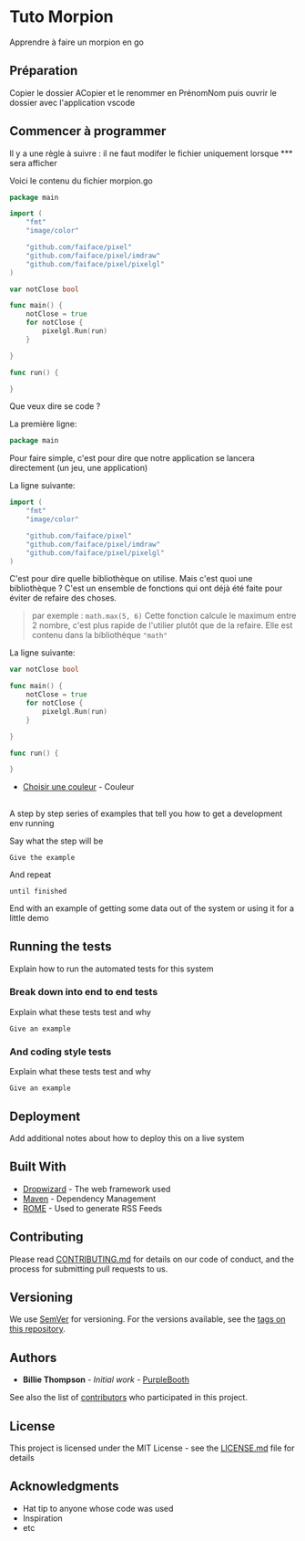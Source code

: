 # Tuto Morpion

Apprendre à faire un morpion en go

## Préparation

Copier le dossier ACopier et le renommer en PrénomNom
puis ouvrir le dossier avec l'application vscode

## Commencer à programmer

Il y a une règle à suivre : il ne faut modifer le fichier uniquement lorsque *** sera afficher

Voici le contenu du fichier morpion.go

```go
package main

import (
	"fmt"
	"image/color"

	"github.com/faiface/pixel"
	"github.com/faiface/pixel/imdraw"
	"github.com/faiface/pixel/pixelgl"
)

var notClose bool

func main() {
	notClose = true
	for notClose {
		pixelgl.Run(run)
	}

}

func run() {

}

```

Que veux dire se code ?

La première ligne: 

```go
package main
```
Pour faire simple, c'est pour dire que notre application se lancera directement (un jeu, une application)


La ligne suivante:

```go
import (
	"fmt"
	"image/color"

	"github.com/faiface/pixel"
	"github.com/faiface/pixel/imdraw"
	"github.com/faiface/pixel/pixelgl"
)
```
C'est pour dire quelle bibliothèque on utilise.
Mais c'est quoi une bibliothèque ?
C'est un ensemble de fonctions qui ont déjà été faite pour éviter de refaire des choses.
>	par exemple : ```math.max(5, 6)``` Cette fonction calcule le maximum entre 2 nombre, c'est plus rapide de l'utilier plutôt que de la refaire. Elle est contenu dans la bibliothèque ```"math"```




La ligne suivante:

```go
var notClose bool
```

```go
func main() {
	notClose = true
	for notClose {
		pixelgl.Run(run)
	}

}
```

```go
func run() {

}

```



* [Choisir une couleur](https://www.w3schools.com/colors/colors_picker.asp) - Couleur

##

A step by step series of examples that tell you how to get a development env running

Say what the step will be

```
Give the example
```

And repeat

```
until finished
```

End with an example of getting some data out of the system or using it for a little demo

## Running the tests

Explain how to run the automated tests for this system

### Break down into end to end tests

Explain what these tests test and why

```
Give an example
```

### And coding style tests

Explain what these tests test and why

```
Give an example
```

## Deployment

Add additional notes about how to deploy this on a live system

## Built With

* [Dropwizard](http://www.dropwizard.io/1.0.2/docs/) - The web framework used
* [Maven](https://maven.apache.org/) - Dependency Management
* [ROME](https://rometools.github.io/rome/) - Used to generate RSS Feeds

## Contributing

Please read [CONTRIBUTING.md](https://gist.github.com/PurpleBooth/b24679402957c63ec426) for details on our code of conduct, and the process for submitting pull requests to us.

## Versioning

We use [SemVer](http://semver.org/) for versioning. For the versions available, see the [tags on this repository](https://github.com/your/project/tags). 

## Authors

* **Billie Thompson** - *Initial work* - [PurpleBooth](https://github.com/PurpleBooth)

See also the list of [contributors](https://github.com/your/project/contributors) who participated in this project.

## License

This project is licensed under the MIT License - see the [LICENSE.md](LICENSE.md) file for details

## Acknowledgments

* Hat tip to anyone whose code was used
* Inspiration
* etc